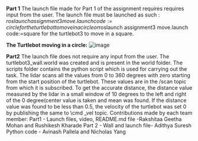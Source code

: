 **Part 1**
The launch file made for Part 1 of the assignment requires requires input from the user. The launch file must be launched as such : $roslaunch assignment3 move.launch code:=circle for the turtlebot to move in a circle or$roslaunch assignment3 move.launch code:=square for the turtlebot3 to move in a square. 

**The Turtlebot moving in a circle:**
![image](https://user-images.githubusercontent.com/59737146/118004966-f4589d80-b317-11eb-9492-82f2b46ff4c3.png)



**Part2**
The launch file does not require any input from the user. The turtlebot3_wall.world was created and is present in the world folder. The scripts folder contains the python script which is used for carrying out the task. The lidar scans all the values from 0 to 360 degrees with zero starting from the start position of the turtlebot. These values are in the /scan topic from which it is subscribed. To get the accurate distance, the distance value measured by the lidar in a small window of 10 degrees to the left and right of the 0 degree(center value is taken and mean was found. If the distance value was found to be less than 0.5, the velocity of the turtlebot was set 0 by publishing the same to \cmd _vel topic.
Contributions made by each team member:
Part1 - Launch files, video, README.md file -Rakshitaa Geetha Mohan and Rushikesh Kharade
Part 2 - Wall and launch file- Adithya Suresh
         Python code - Avinash Pallela and Nicholas Yang


